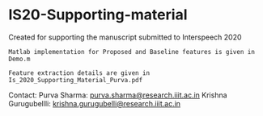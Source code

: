 # IS20-Supporting-material

Created for supporting the manuscript submitted to Interspeech 2020

    Matlab implementation for Proposed and Baseline features is given in Demo.m

    Feature extraction details are given in Is_2020_Supporting_Material_Purva.pdf

Contact: Purva Sharma: purva.sharma@research.iiit.ac.in Krishna Gurugubellli: krishna.gurugubelli@research.iiit.ac.in
